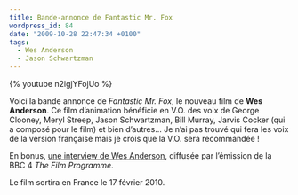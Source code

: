 ```yaml
---
title: Bande-annonce de Fantastic Mr. Fox
wordpress_id: 84
date: "2009-10-28 22:47:34 +0100"
tags:
  - Wes Anderson
  - Jason Schwartzman
---
```


{% youtube n2igjYFojUo %}

Voici la bande annonce de _Fantastic Mr. Fox_, le nouveau film de **Wes
Anderson**. Ce film d’animation bénéficie en V.O. des voix de George Clooney,
Meryl Streep, Jason Schwartzman, Bill Murray, Jarvis Cocker (qui a composé pour
le film) et bien d’autres… Je n’ai pas trouvé qui fera les voix de la version
française mais je crois que la V.O. sera recommandée !

En bonus,
[une interview de Wes Anderson](https://www.bbc.co.uk/programmes/b00n9llt),
diffusée par l’émission de la BBC 4 _The Film Programme_.

Le film sortira en France le 17 février 2010.

[1]: https://www.bbc.co.uk/programmes/b00n9llt
